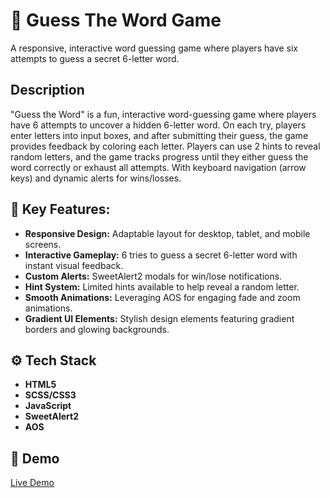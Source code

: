 # 🎯 Guess The Word Game
A responsive, interactive word guessing game where players have six attempts to guess a secret 6-letter word.

## Description
"Guess the Word" is a fun, interactive word-guessing game where players have 6 attempts to uncover a hidden 6-letter word. On each try, players enter letters into input boxes, and after submitting their guess, the game provides feedback by coloring each letter. Players can use 2 hints to reveal random letters, and the game tracks progress until they either guess the word correctly or exhaust all attempts. With keyboard navigation (arrow keys) and dynamic alerts for wins/losses.

## 🔹 Key Features:
- **Responsive Design:** Adaptable layout for desktop, tablet, and mobile screens.
- **Interactive Gameplay:** 6 tries to guess a secret 6-letter word with instant visual feedback.
- **Custom Alerts:** SweetAlert2 modals for win/lose notifications.
- **Hint System:** Limited hints available to help reveal a random letter.
- **Smooth Animations:** Leveraging AOS for engaging fade and zoom animations.
- **Gradient UI Elements:** Stylish design elements featuring gradient borders and glowing backgrounds.

## ⚙️ Tech Stack
- **HTML5**
- **SCSS/CSS3**
- **JavaScript**
- **SweetAlert2**
- **AOS**

## 📸 Demo
[Live Demo](https://hanamohvmed.github.io/GuessTheWord-Game/)
